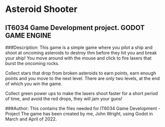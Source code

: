 # Asteroid Shooter
## IT6034 Game Development project. GODOT GAME ENGINE

###Description:
This game is a simple game where you pilot a ship and shoot at oncoming asteroids to destroy thm before
they hit you and break your ship! You move around with the mouse and click to fire lasers that burst the
oncoming rocks.

Collect stars that drop from broken asteroids to earn points, earn enough points and you move to the next
level. There are only two levels, at the end of which you win the game.

Collect green power ups to make the lasers shoot faster for a short period of time, and avoid the red drops,
they will jam your guns!

###Author:
This contains the files needed for IT6034 Game Development - Project
The game has been created by me, John Wright, using Godot in March and April of 2022.
